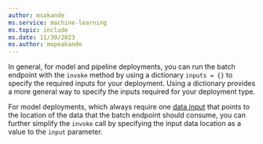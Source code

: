 ```yaml
---
author: msakande
ms.service: machine-learning
ms.topic: include
ms.date: 11/30/2023
ms.author: mopeakande
---
```


In general, for model and pipeline deployments, you can run the batch endpoint with the `invoke` method by using a dictionary `inputs = {}` to specify the required inputs for your deployment. Using a dictionary provides a more general way to specify the inputs required for your deployment type.

For model deployments, which always require one [data input](../how-to-access-data-batch-endpoints-jobs.md#data-inputs) that points to the location of the data that the batch endpoint should consume, you can further simplify the `invoke` call by specifying the input data location as a value to the `input` parameter.